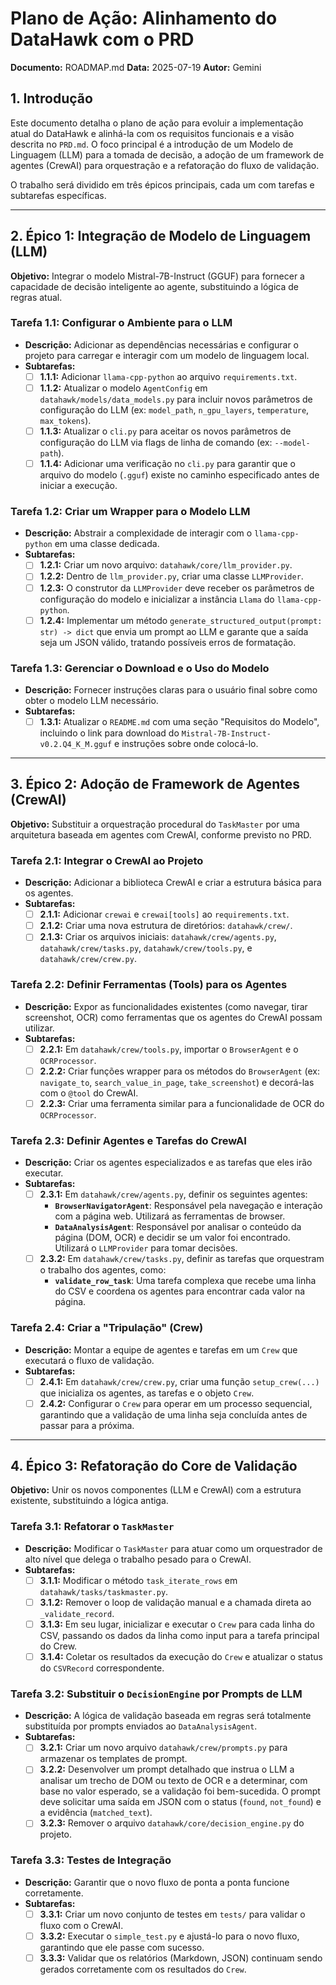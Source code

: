 # Plano de Ação: Alinhamento do DataHawk com o PRD

**Documento:** ROADMAP.md
**Data:** 2025-07-19
**Autor:** Gemini

## 1. Introdução

Este documento detalha o plano de ação para evoluir a implementação atual do DataHawk e alinhá-la com os requisitos funcionais e a visão descrita no `PRD.md`. O foco principal é a introdução de um Modelo de Linguagem (LLM) para a tomada de decisão, a adoção de um framework de agentes (CrewAI) para orquestração e a refatoração do fluxo de validação.

O trabalho será dividido em três épicos principais, cada um com tarefas e subtarefas específicas.

---

## 2. Épico 1: Integração de Modelo de Linguagem (LLM)

**Objetivo:** Integrar o modelo Mistral-7B-Instruct (GGUF) para fornecer a capacidade de decisão inteligente ao agente, substituindo a lógica de regras atual.

### Tarefa 1.1: Configurar o Ambiente para o LLM
- **Descrição:** Adicionar as dependências necessárias e configurar o projeto para carregar e interagir com um modelo de linguagem local.
- **Subtarefas:**
    - [ ] **1.1.1:** Adicionar `llama-cpp-python` ao arquivo `requirements.txt`.
    - [ ] **1.1.2:** Atualizar o modelo `AgentConfig` em `datahawk/models/data_models.py` para incluir novos parâmetros de configuração do LLM (ex: `model_path`, `n_gpu_layers`, `temperature`, `max_tokens`).
    - [ ] **1.1.3:** Atualizar o `cli.py` para aceitar os novos parâmetros de configuração do LLM via flags de linha de comando (ex: `--model-path`).
    - [ ] **1.1.4:** Adicionar uma verificação no `cli.py` para garantir que o arquivo do modelo (`.gguf`) existe no caminho especificado antes de iniciar a execução.

### Tarefa 1.2: Criar um Wrapper para o Modelo LLM
- **Descrição:** Abstrair a complexidade de interagir com o `llama-cpp-python` em uma classe dedicada.
- **Subtarefas:**
    - [ ] **1.2.1:** Criar um novo arquivo: `datahawk/core/llm_provider.py`.
    - [ ] **1.2.2:** Dentro de `llm_provider.py`, criar uma classe `LLMProvider`.
    - [ ] **1.2.3:** O construtor da `LLMProvider` deve receber os parâmetros de configuração do modelo e inicializar a instância `Llama` do `llama-cpp-python`.
    - [ ] **1.2.4:** Implementar um método `generate_structured_output(prompt: str) -> dict` que envia um prompt ao LLM e garante que a saída seja um JSON válido, tratando possíveis erros de formatação.

### Tarefa 1.3: Gerenciar o Download e o Uso do Modelo
- **Descrição:** Fornecer instruções claras para o usuário final sobre como obter o modelo LLM necessário.
- **Subtarefas:**
    - [ ] **1.3.1:** Atualizar o `README.md` com uma seção "Requisitos do Modelo", incluindo o link para download do `Mistral-7B-Instruct-v0.2.Q4_K_M.gguf` e instruções sobre onde colocá-lo.

---

## 3. Épico 2: Adoção de Framework de Agentes (CrewAI)

**Objetivo:** Substituir a orquestração procedural do `TaskMaster` por uma arquitetura baseada em agentes com CrewAI, conforme previsto no PRD.

### Tarefa 2.1: Integrar o CrewAI ao Projeto
- **Descrição:** Adicionar a biblioteca CrewAI e criar a estrutura básica para os agentes.
- **Subtarefas:**
    - [ ] **2.1.1:** Adicionar `crewai` e `crewai[tools]` ao `requirements.txt`.
    - [ ] **2.1.2:** Criar uma nova estrutura de diretórios: `datahawk/crew/`.
    - [ ] **2.1.3:** Criar os arquivos iniciais: `datahawk/crew/agents.py`, `datahawk/crew/tasks.py`, `datahawk/crew/tools.py`, e `datahawk/crew/crew.py`.

### Tarefa 2.2: Definir Ferramentas (Tools) para os Agentes
- **Descrição:** Expor as funcionalidades existentes (como navegar, tirar screenshot, OCR) como ferramentas que os agentes do CrewAI possam utilizar.
- **Subtarefas:**
    - [ ] **2.2.1:** Em `datahawk/crew/tools.py`, importar o `BrowserAgent` e o `OCRProcessor`.
    - [ ] **2.2.2:** Criar funções wrapper para os métodos do `BrowserAgent` (ex: `navigate_to`, `search_value_in_page`, `take_screenshot`) e decorá-las com o `@tool` do CrewAI.
    - [ ] **2.2.3:** Criar uma ferramenta similar para a funcionalidade de OCR do `OCRProcessor`.

### Tarefa 2.3: Definir Agentes e Tarefas do CrewAI
- **Descrição:** Criar os agentes especializados e as tarefas que eles irão executar.
- **Subtarefas:**
    - [ ] **2.3.1:** Em `datahawk/crew/agents.py`, definir os seguintes agentes:
        - **`BrowserNavigatorAgent`**: Responsável pela navegação e interação com a página web. Utilizará as ferramentas de browser.
        - **`DataAnalysisAgent`**: Responsável por analisar o conteúdo da página (DOM, OCR) e decidir se um valor foi encontrado. Utilizará o `LLMProvider` para tomar decisões.
    - [ ] **2.3.2:** Em `datahawk/crew/tasks.py`, definir as tarefas que orquestram o trabalho dos agentes, como:
        - **`validate_row_task`**: Uma tarefa complexa que recebe uma linha do CSV e coordena os agentes para encontrar cada valor na página.

### Tarefa 2.4: Criar a "Tripulação" (Crew)
- **Descrição:** Montar a equipe de agentes e tarefas em um `Crew` que executará o fluxo de validação.
- **Subtarefas:**
    - [ ] **2.4.1:** Em `datahawk/crew/crew.py`, criar uma função `setup_crew(...)` que inicializa os agentes, as tarefas e o objeto `Crew`.
    - [ ] **2.4.2:** Configurar o `Crew` para operar em um processo sequencial, garantindo que a validação de uma linha seja concluída antes de passar para a próxima.

---

## 4. Épico 3: Refatoração do Core de Validação

**Objetivo:** Unir os novos componentes (LLM e CrewAI) com a estrutura existente, substituindo a lógica antiga.

### Tarefa 3.1: Refatorar o `TaskMaster`
- **Descrição:** Modificar o `TaskMaster` para atuar como um orquestrador de alto nível que delega o trabalho pesado para o CrewAI.
- **Subtarefas:**
    - [ ] **3.1.1:** Modificar o método `task_iterate_rows` em `datahawk/tasks/taskmaster.py`.
    - [ ] **3.1.2:** Remover o loop de validação manual e a chamada direta ao `_validate_record`.
    - [ ] **3.1.3:** Em seu lugar, inicializar e executar o `Crew` para cada linha do CSV, passando os dados da linha como input para a tarefa principal do Crew.
    - [ ] **3.1.4:** Coletar os resultados da execução do `Crew` e atualizar o status do `CSVRecord` correspondente.

### Tarefa 3.2: Substituir o `DecisionEngine` por Prompts de LLM
- **Descrição:** A lógica de validação baseada em regras será totalmente substituída por prompts enviados ao `DataAnalysisAgent`.
- **Subtarefas:**
    - [ ] **3.2.1:** Criar um novo arquivo `datahawk/crew/prompts.py` para armazenar os templates de prompt.
    - [ ] **3.2.2:** Desenvolver um prompt detalhado que instrua o LLM a analisar um trecho de DOM ou texto de OCR e a determinar, com base no valor esperado, se a validação foi bem-sucedida. O prompt deve solicitar uma saída em JSON com o status (`found`, `not_found`) e a evidência (`matched_text`).
    - [ ] **3.2.3:** Remover o arquivo `datahawk/core/decision_engine.py` do projeto.

### Tarefa 3.3: Testes de Integração
- **Descrição:** Garantir que o novo fluxo de ponta a ponta funcione corretamente.
- **Subtarefas:**
    - [ ] **3.3.1:** Criar um novo conjunto de testes em `tests/` para validar o fluxo com o CrewAI.
    - [ ] **3.3.2:** Executar o `simple_test.py` e ajustá-lo para o novo fluxo, garantindo que ele passe com sucesso.
    - [ ] **3.3.3:** Validar que os relatórios (Markdown, JSON) continuam sendo gerados corretamente com os resultados do `Crew`.
